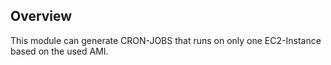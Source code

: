 ## Overview

This module can generate CRON-JOBS that runs on only one EC2-Instance based on the used AMI.

